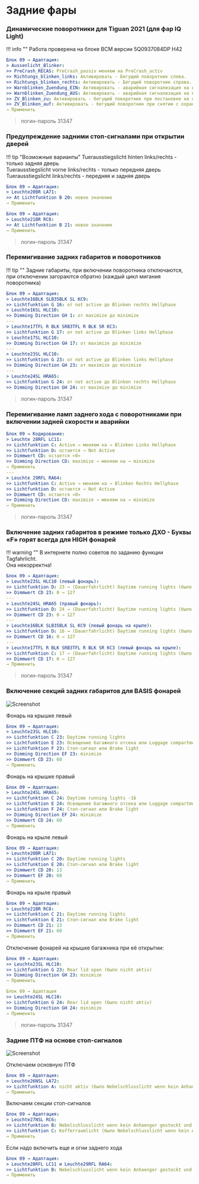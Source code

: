 
# Задние фары

### Динамические поворотники для Tiguan 2021 (для фар IQ Light)

!!! info ""
    Работа проверена на блоке BCM версии 5Q0937084DP H42  

``` yaml
Блок 09 → Адаптация:
> Aussenlicht_Blinker:
>> PreCrash_RECAS: PreCrash_passiv меняем на PreCrash_activ
>> Richtungs_blinken_links: Активировать - Бегущий поворотник слева.
>> Richtungs_blinken_rechts: Активировать - Бегущий поворотник справа.
>> Warnblinken_Zuendung_EIN: Активировать - аварийная сигнализация на включённом зажигании.
>> Warnblinken_Zuendung_AUS: Активировать - аварийная сигнализация на выключённом зажигании.
>> ZV_Blinken_zu: Активировать - бегущий поворотник при постановке на охрану.
>> ZV_Blinken_auf: Активировать - бегущий поворотник при снятии с охраны.
→ Применить
```

> логин-пароль 31347    

### Предупреждение задними стоп-сигналами при открытии дверей

!!! tip "Возможные варианты"
    Tuerausstiegslicht hinten links/rechts - только задняя дверь  
    Tuerausstiegslicht vorne links/rechts - только передняя дверь  
    Tuerausstiegslicht links/rechts - передняя и задняя дверь  

``` yaml
Блок 09 → Адаптация:
> Leuchte20BR LA71:
>> At Lichtfunktion B 20: новое значение
→ Применить
```
``` yaml
Блок 09 → Адаптация:
> Leuchte21BR RC8:
>> At Lichtfunktion B 21: новое значение
→ Применить
```

> логин-пароль 31347   

### Перемигивание задних габаритов и поворотников

!!! tip ""
    Задние габариты, при включении поворотника отключаются, при отключении загораются обратно (каждый цикл мигания поворотника)
    
``` yaml
Блок 09 → Адаптация:
> Leuchte16BLK SLB35BLK SL KC9:
>> Lichtfunktion G 16: от not active до Blinken rechts Hellphase
> Leuchte16SL HLC10:
>> Dimming Direction GH 1: от maximize до minimize
---
> Leuchte17TFL R BLK SRB3TFL R BLK SR KC3:
>> Lichtfunktion G 17: от not active до Blinken links Hellphase
> Leuchte17SL HLC10:
>> Dimming Direction GH 17: от maximize до minimize
---
> Leuchte23SL HLC10:
>> Lichtfunktion G 23: от not active до Blinken links Hellphase
>> Dimming Direction GH 23: от maximize до minimize
---
> Leuchte24SL HRA65:
>> Lichtfunktion G 24: от not active до Blinken rechts Hellphase
>> Dimming Direction GH 24: от maximize до minimize
``` 

> логин-пароль 31347    

### Перемигивание ламп заднего хода с поворотниками при включении задней скорости и аварийки

``` yaml
Блок 09 → Кодирование:
> Leuchte 28RFL LC11:
>> Lichtfunktion C: Active → меняем на → Blinken Links Hellphase
>> Lichtfunktion D: остается → Not Active
>> Dimmwert СD: остается «0»
>> Dimming Direction CD: maximize → меняем на → minimize
→ Применить
---
> Leuchte 29RFL RA64:
>> Lichtfunktion C: Active → меняем на → Blinken Rechts Hellphase
>> Lichtfunktion D: остается → Not Active
>> Dimmwert СD: остается «0»
>> Dimming Direction CD: maximize → меняем на → minimize
→ Применить
```
    
> логин-пароль 31347

### Включение задних габаритов в режиме только ДХО - Буквы «F» горят всегда для HIGH фонарей

!!! warning ""
    В интернете полно советов по заданию функции Tagfahrlicht.  
    Она некорректна!

``` yaml
Блок 09 → Адаптация:
> Leuchte23SL HLC10 (левый фонарь):
>> Lichtfunktion D: 23 → (Dauerfahrlicht) Daytime running lights (было nicht aktiv)
>> Dimmwert CD 23: 0 → 127
---
> Leuchte24SL HRA65 (правый фонарь):
>> Lichtfunktion D: 24 → (Dauerfahrlicht) Daytime running lights (было nicht aktiv)
>> Dimmwert CD 23: 0 → 127
---
> Leuchte16BLK SLB35BLK SL KC9 (левый фонарь на крыле):
>> Lichtfunktion D: 16 → (Dauerfahrlicht) Daytime running lights (было nicht aktiv)
>> Dimmwert CD 16: 0 → 127
---
> Leuchte17TFL R BLK SRB3TFL R BLK SR KC3 (левый фонарь на крыле):
>> Lichtfunktion C: 17 → (Dauerfahrlicht) Daytime running lights (было nicht aktiv)
>> Dimmwert CD 17: 0 → 127
→ Применить
```

> логин-пароль 31347

### Включение секций задних габаритов для BASIS фонарей

![Screenshot](../images/MQB/basicPTF.png)

Фонарь на крышке левый
``` yaml
Блок 09 → Адаптация:
> Leuchte23SL HLC10:
>> Lichtfunktion C 23: Daytime running lights
>> Lichtfunktion E 23: Освещение багажного отсека или Luggage compartment light
>> Lichtfunktion F 23: Стоп-сигнал или Brake light
>> Dimming Direction EF 23: minimize
>> Dimmwert CD 23: 60
→ Применить
```

Фонарь на крышке правый
``` yaml
Блок 09 → Адаптация:
> Leuchte24SL HRA65:
>> Lichtfunktion C 24: Daytime running lights -16
>> Lichtfunktion E 24: Освещение багажного отсека или Luggage compartment light
>> Lichtfunktion F 24: Стоп-сигнал или Brake light
>> Dimming Direction EF 24: minimize
>> Dimmwert CD 24: 60
→ Применить
```

Фонарь на крыле левый
``` yaml
Блок 09 → Адаптация:
> Leuchte20BR LA71:
>> Lichtfunktion C 20: Daytime running lights
>> Lichtfunktion E 20: Стоп-сигнал или Brake light
>> Dimmwert CD 20: 13
>> Dimmwert EF 20: 60
→ Применить
```

Фонарь на крыле правый
``` yaml
Блок 09 → Адаптация:
> Leuchte21BR RC8:
>> Lichtfunktion C 21: Daytime running lights
>> Lichtfunktion E 21: Стоп-сигнал или Brake light 
>> Dimmwert CD 21: 13
>> Dimmwert EF 21: 60
→ Применить
```

Отключение фонарей на крышке багажника при её открытии:
``` yaml
Блок 09 → Адаптация:
>> Leuchte23SL HLC10:
>> Lichtfunktion G 23: Rear lid open (было nicht aktiv)
>> Dimming Direction GH 23: minimize
→ Применить
```
``` yaml
Блок 09 → Адаптация
>> Leuchte24SL HLC10:
>> Lichtfunktion G 24: Rear lid open (было nicht aktiv)
>> Dimming Direction GH 24: minimize
→ Применить
```

> логин-пароль 31347

### Задние ПТФ на основе стоп-сигналов

![Screenshot](../images/MQB/newPTF.png)

Отключаем основную ПТФ
``` yaml
Блок 09 → Адаптация:
> Leuchte26NSL LA72:
>> Lichtfunktion A: nicht aktiv (было Nebelschlusslicht wenn kein Anhaenger gesteckt und Rechtsverkehr)
→ Применить
```

Включаем секции стоп-сигналов
``` yaml
Блок 09 → Адаптация:
> Leuchte27NSL RC6:
>> Lichtfunktion B: Nebelschlusslicht wenn kein Anhaenger gesteckt und Rechtsverkehr (было Nicht aktiv)
>> Lichtfunktion C: Kofferraumlicht (было Nebelschlusslicht wenn kein Anhaenger gesteckt und Rechtsverkehr)
→ Применить
```

Если надо включить еще и огни заднего хода
``` yaml
Блок 09 → Адаптация:
> Leuchte28RFL LC11 и Leuchte29RFL RA64:
>> Lichtfunktion В: Nebelschlusslicht wenn kein Anhaenger gesteckt und Rechtsverkehr (было Nicht aktiv)
→ Применить
```
